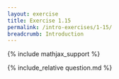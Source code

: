 ```yaml
---
layout: exercise
title: Exercise 1.15
permalink: /intro-exercises/1-15/
breadcrumb: Introduction
---
```


{% include mathjax_support %}

<div><i class="arrow-up loader" data-chapter="intro-exercises" data-exercise="ex_15" data-rating="0"></i></div>
{% include_relative question.md %}
